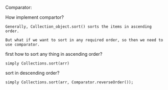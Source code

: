 Comparator:

How implement compartor?

	Generally, Collection_object.sort() sorts the items in ascending order.

	But what if we want to sort in any required order, so then we need to use comparator.

first how to sort any thing in ascending order?

	simply Collections.sort(arr)

sort in descending order?
	
	simply Collections.sort(arr, Comparator.reverseOrder());